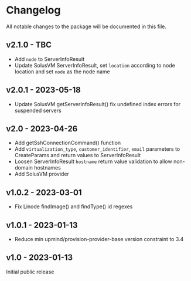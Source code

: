 # Changelog

All notable changes to the package will be documented in this file.

## v2.1.0 - TBC

- Add `node` to ServerInfoResult
- Update SolusVM ServerInfoResult, set `location` according to node location and
  set `node` as the node name

## v2.0.1 - 2023-05-18

- Update SolusVM getServerInfoResult() fix undefined index errors for suspended
  servers

## v2.0 - 2023-04-26

- Add getSshConnectionCommand() function
- Add `virtualization_type`, `customer_identifier`, `email` parameters to CreateParams
  and return values to ServerInfoResult
- Loosen ServerInfoResult `hostname` return value validation to allow non-domain
  hostnames
- Add SolusVM provider

## v1.0.2 - 2023-03-01

- Fix Linode findImage() and findType() id regexes

## v1.0.1 - 2023-01-13

- Reduce min upmind/provision-provider-base version constraint to 3.4

## v1.0 - 2023-01-13

Initial public release
